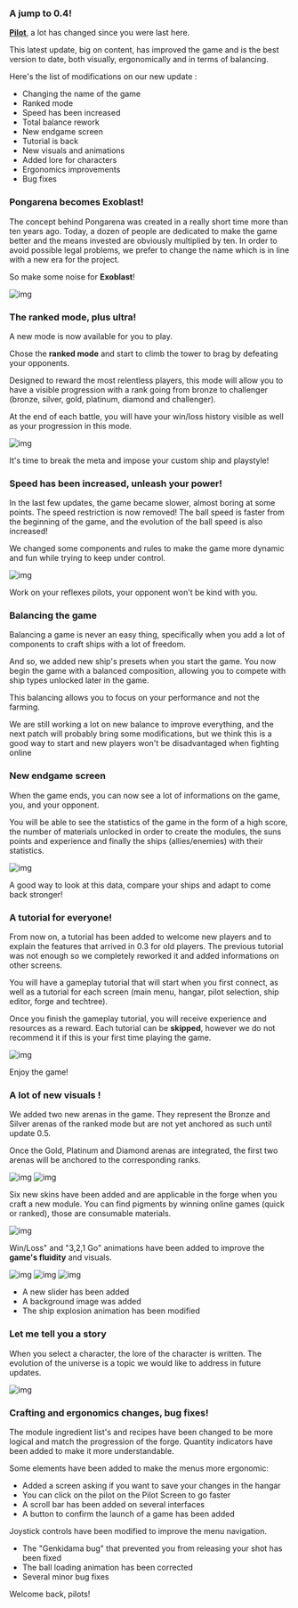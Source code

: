 ### A jump to 0.4!

<b><u>Pilot</b></u>, a lot has changed since you were last here.

This latest update, big on content, has improved the game and is the best version to date, both visually, ergonomically and in terms of balancing.

Here's the list of modifications on our new update :

- Changing the name of the game
- Ranked mode
- Speed has been increased
- Total balance rework
- New endgame screen
- Tutorial is back
- New visuals and animations
- Added lore for characters
- Ergonomics improvements
- Bug fixes

### Pongarena becomes Exoblast!

The concept behind Pongarena was created in a really short time more than ten years ago.
Today, a dozen of people are dedicated to make the game better and the means invested are obviously multiplied by ten.
In order to avoid possible legal problems, we prefer to change the name which is in line with a new era for the project.

So make some noise for <b>Exoblast</b>!

![img](https://cdn.cloudflare.steamstatic.com/steamcommunity/public/images/clans/37945100/d4a77a8d25eadc7347e65fb65d144985f3b3940c.png)

### The ranked mode, plus ultra!

A new mode is now available for you to play.

Chose the <b>ranked mode</b> and start to climb the tower to brag by defeating your opponents.

Designed to reward the most relentless players, this mode will allow you to have a visible progression with a rank going from bronze to challenger (bronze, silver, gold, platinum, diamond and challenger).

At the end of each battle, you will have your win/loss history visible as well as your progression in this mode.

![img](https://cdn.cloudflare.steamstatic.com/steamcommunity/public/images/clans/37945100/f972448b0474e8d8ecf6071ceeebdb8fa9526e75.png)

It's time to break the meta and impose your custom ship and playstyle!

### Speed has been increased, unleash your power!

In the last few updates, the game became slower, almost boring at some points.
The speed restriction is now removed!
The ball speed is faster
from the beginning of the game, and the evolution of the ball speed is also increased!

We changed some components and rules to make the game more dynamic and fun while trying to keep under control.

![img](https://cdn.cloudflare.steamstatic.com/steamcommunity/public/images/clans/37945100/2d672b725fbe5acda44e6c990c55c04fe3a4e779.gif)

Work on your reflexes pilots, your opponent won't be kind with you.

### Balancing the game

Balancing a game is never an easy thing, specifically when you add a lot of components to craft ships with a lot of freedom.

And so, we added new ship's presets when you start the game.
You now begin the game with a balanced
composition, allowing you to compete with ship types unlocked later in the game.

This balancing allows you to focus on your performance and not the farming.

We are still working a lot on new balance to improve everything, and the next patch will probably bring some modifications, but we think this is a good way to start and new players won't be disadvantaged when fighting online

### New endgame screen

When the game ends, you can now see a lot of informations on the game, you, and your opponent.

You will be able to see the statistics
of the game in the form of a high score, the number of materials unlocked in order to create the modules, the suns points and experience and finally the ships (allies/enemies) with their statistics.

![img](https://cdn.cloudflare.steamstatic.com/steamcommunity/public/images/clans/37945100/6fef84aee0b1f519374cc5eb0972b5cc87339b5a.gif)

A good way to look at this data, compare your ships and adapt to come back stronger!

### A tutorial for everyone!

From now on, a tutorial has been added to welcome new players and to explain the features that arrived in 0.3 for old players.
The previous tutorial was not enough so we completely reworked it and added informations on other screens.

You will have a gameplay tutorial that will start when you first connect, as well as a tutorial for each screen (main menu, hangar, pilot selection, ship editor, forge and techtree).

Once you finish the gameplay tutorial, you will receive experience and resources as a reward.
Each tutorial can be <b>skipped</b>, however we do not recommend it if this is your first time playing the game.

![img](https://cdn.cloudflare.steamstatic.com/steamcommunity/public/images/clans/37945100/0b055df70aa8b59b59f4348284057f9c65c744d7.gif)

Enjoy the game!

### A lot of new visuals !

We added two new arenas in the game.
They represent the Bronze and Silver arenas of the ranked mode but are not yet anchored as such until update 0.5.

Once the Gold, Platinum and Diamond arenas are integrated, the first two arenas will be anchored to the corresponding ranks.

![img](https://cdn.cloudflare.steamstatic.com/steamcommunity/public/images/clans/37945100/3d5837f3ea77d38ebd23f96c58a3621fe8413113.gif)
![img](https://cdn.cloudflare.steamstatic.com/steamcommunity/public/images/clans/37945100/020a90c59f8275472b9809d797a79911911ecbd0.gif)

Six new skins have been added and are applicable in the forge when you craft a new module.
You can find pigments by winning online games (quick or ranked), those are consumable materials.

![img](https://cdn.cloudflare.steamstatic.com/steamcommunity/public/images/clans/37945100/bd4bfea6069c429983cafaebd0867a4ddc160fa0.gif)

Win/Loss" and "3,2,1 Go" animations have been added to improve the <b>game's fluidity</b> and visuals.

![img](https://cdn.cloudflare.steamstatic.com/steamcommunity/public/images/clans/37945100/8861367ecda506cd78ac0b2afa9c649e96e53325.gif)
![img](https://cdn.cloudflare.steamstatic.com/steamcommunity/public/images/clans/37945100/2d0bcf4da5f2857c96cc5f0aa7bc1cf247e2c7c6.gif)
![img](https://cdn.cloudflare.steamstatic.com/steamcommunity/public/images/clans/37945100/38fddee6f1143049a4672300adfc642549071757.gif)

- A new slider has been added
- A background image was added
- The ship explosion animation has been modified

### Let me tell you a story

When you select a character, the lore of the character is written.
The evolution of the universe is a topic we would like to address in future updates.

![img](https://cdn.cloudflare.steamstatic.com/steamcommunity/public/images/clans/37945100/308eeafbd4ad407ae671758026918940dded05eb.gif)

### Crafting and ergonomics changes, bug fixes!

The module ingredient list's and recipes have been changed to be more logical and match the progression of the forge.
Quantity indicators have been added to make it more understandable.

Some elements have been added to make the menus more ergonomic:

- Added a screen asking if you want to save your changes in the hangar
- You can click on the pilot on the Pilot Screen to go faster
- A scroll bar has been added on several interfaces
- A button to confirm the launch of a game has been added

Joystick controls have been modified to improve the menu navigation.

- The "Genkidama bug" that prevented you from releasing your shot has been fixed
- The ball loading animation has been corrected
- Several minor bug fixes

Welcome back, pilots!
